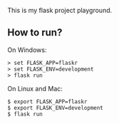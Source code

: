 This is my flask project playground.

How to run?
-----------

On Windows:
```
> set FLASK_APP=flaskr
> set FLASK_ENV=development
> flask run
```

On Linux and Mac:
```
$ export FLASK_APP=flaskr
$ export FLASK_ENV=development
$ flask run
```